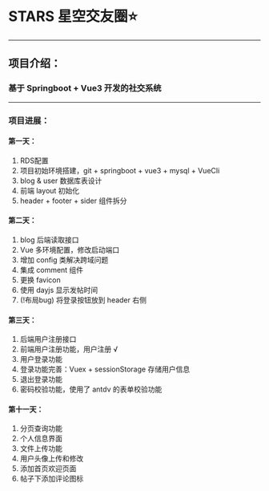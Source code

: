 # STARS 星空交友圈⭐
---
## 项目介绍：
### 基于 Springboot + Vue3 开发的社交系统
---
### 项目进展：
#### 第一天：
1. RDS配置
2. 项目初始环境搭建，git + springboot + vue3 + mysql + VueCli
3. blog & user 数据库表设计
4. 前端 layout 初始化
5. header + footer + sider 组件拆分
#### 第二天：
1. blog 后端读取接口
2. Vue 多环境配置，修改启动端口
3. 增加 config 类解决跨域问题
4. 集成 comment 组件
5. 更换 favicon
6. 使用 dayjs 显示发帖时间
7.  (!布局bug) 将登录按钮放到 header 右侧
#### 第三天：
1. 后端用户注册接口
2. 前端用户注册功能，用户注册 √
3. 用户登录功能
4. 登录功能完善：Vuex + sessionStorage 存储用户信息
5. 退出登录功能
6. 密码校验功能，使用了 antdv 的表单校验功能
#### 第十一天：
1. 分页查询功能
2. 个人信息界面
3. 文件上传功能
4. 用户头像上传和修改
5. 添加首页欢迎页面
6. 帖子下添加评论图标